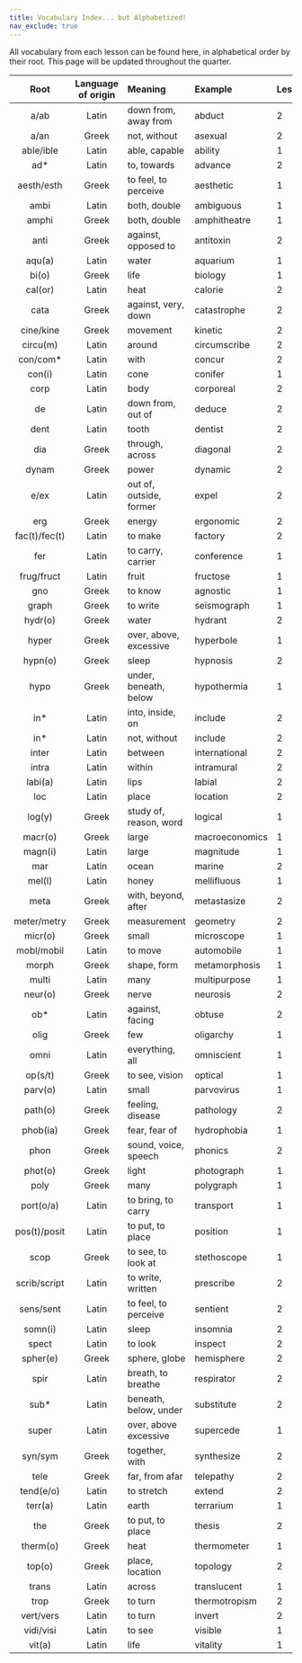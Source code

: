 ```yaml
---
title: Vocabulary Index... but Alphabetized!
nav_exclude: true
---
```


All vocabulary from each lesson can be found here, in alphabetical order by their root. This page will be updated throughout the quarter.

| Root          | Language of origin    | Meaning                   | Example           | Lesson        |
| :---:         | :---:                 | :---                      | :---              | :---          |
| a/ab          | Latin                 | down from, away from      | abduct            | 2             |
| a/an          | Greek                 | not, without              | asexual           | 2             |
| able/ible     | Latin                 | able, capable             | ability           | 1             |
| ad*           | Latin                 | to, towards               | advance           | 2             |
| aesth/esth    | Greek                 | to feel, to perceive      | aesthetic         | 1             |
| ambi          | Latin                 | both, double              | ambiguous         | 1             |
| amphi         | Greek                 | both, double              | amphitheatre      | 1             |
| anti          | Greek                 | against, opposed to       | antitoxin         | 2             |
| aqu(a)        | Latin                 | water                     | aquarium          | 1             |
| bi(o)         | Greek                 | life                      | biology           | 1             |
| cal(or)       | Latin                 | heat                      | calorie           | 2             |
| cata          | Greek                 | against, very, down       | catastrophe       | 2             |
| cine/kine     | Greek                 | movement                  | kinetic           | 2             |
| circu(m)      | Latin                 | around                    | circumscribe      | 2             |
| con/com*      | Latin                 | with                      | concur            | 2             |
| con(i)        | Latin                 | cone                      | conifer           | 1             |
| corp          | Latin                 | body                      | corporeal         | 2             |
| de            | Latin                 | down from, out of         | deduce            | 2             |
| dent          | Latin                 | tooth                     | dentist           | 2             |
| dia           | Greek                 | through, across           | diagonal          | 2             |
| dynam         | Greek                 | power                     | dynamic           | 2             |
| e/ex          | Latin                 | out of, outside, former   | expel             | 2             |
| erg           | Greek                 | energy                    | ergonomic         | 2             |
| fac(t)/fec(t) | Latin                 | to make                   | factory           | 2             |
| fer           | Latin                 | to carry, carrier         | conference        | 1             |
| frug/fruct    | Latin                 | fruit                     | fructose          | 1             |
| gno           | Greek                 | to know                   | agnostic          | 1             |
| graph         | Greek                 | to write                  | seismograph       | 1             |
| hydr(o)       | Greek                 | water                     | hydrant           | 2             |
| hyper         | Greek                 | over, above, excessive    | hyperbole         | 1             |
| hypn(o)       | Greek                 | sleep                     | hypnosis          | 2             |
| hypo          | Greek                 | under, beneath, below     | hypothermia       | 1             |
| in*           | Latin                 | into, inside, on          | include           | 2             |
| in*           | Latin                 | not, without              | include           | 2             |
| inter         | Latin                 | between                   | international     | 2             |
| intra         | Latin                 | within                    | intramural        | 2             |
| labi(a)       | Latin                 | lips                      | labial            | 2             |
| loc           | Latin                 | place                     | location          | 2             |
| log(y)        | Greek                 | study of, reason, word    | logical           | 1             |
| macr(o)       | Greek                 | large                     | macroeconomics    | 1             |
| magn(i)       | Latin                 | large                     | magnitude         | 1             |
| mar           | Latin                 | ocean                     | marine            | 2             |
| mel(l)        | Latin                 | honey                     | mellifluous       | 1             |
| meta          | Greek                 | with, beyond, after       | metastasize       | 2             |
| meter/metry   | Greek                 | measurement               | geometry          | 2             |
| micr(o)       | Greek                 | small                     | microscope        | 1             |
| mobl/mobil    | Latin                 | to move                   | automobile        | 1             |
| morph         | Greek                 | shape, form               | metamorphosis     | 1             |
| multi         | Latin                 | many                      | multipurpose      | 1             |
| neur(o)       | Greek                 | nerve                     | neurosis          | 2             |
| ob*           | Latin                 | against, facing           | obtuse            | 2             |
| olig          | Greek                 | few                       | oligarchy         | 1             |
| omni          | Latin                 | everything, all           | omniscient        | 1             |
| op(s/t)       | Greek                 | to see, vision            | optical           | 1             |
| parv(o)       | Latin                 | small                     | parvovirus        | 1             |
| path(o)       | Greek                 | feeling, disease          | pathology         | 2             |
| phob(ia)      | Greek                 | fear, fear of             | hydrophobia       | 1             |
| phon          | Greek                 | sound, voice, speech      | phonics           | 2             |
| phot(o)       | Greek                 | light                     | photograph        | 1             |
| poly          | Greek                 | many                      | polygraph         | 1             |
| port(o/a)     | Latin                 | to bring, to carry        | transport         | 1             |
| pos(t)/posit  | Latin                 | to put, to place          | position          | 1             |
| scop          | Greek                 | to see, to look at        | stethoscope       | 1             |
| scrib/script  | Latin                 | to write, written         | prescribe         | 2             |
| sens/sent     | Latin                 | to feel, to perceive      | sentient          | 2             |
| somn(i)       | Latin                 | sleep                     | insomnia          | 2             |
| spect         | Latin                 | to look                   | inspect           | 2             |
| spher(e)      | Greek                 | sphere, globe             | hemisphere        | 2             |
| spir          | Latin                 | breath, to breathe        | respirator        | 2             |
| sub*          | Latin                 | beneath, below, under     | substitute        | 2             |
| super         | Latin                 | over, above  excessive    | supercede         | 1             |
| syn/sym       | Greek                 | together, with            | synthesize        | 2             |
| tele          | Greek                 | far, from afar            | telepathy         | 2             |
| tend(e/o)     | Latin                 | to stretch                | extend            | 2             |
| terr(a)       | Latin                 | earth                     | terrarium         | 1             |
| the           | Greek                 | to put, to place          | thesis            | 2             |
| therm(o)      | Greek                 | heat                      | thermometer       | 1             |
| top(o)        | Greek                 | place, location           | topology          | 2             |
| trans         | Latin                 | across                    | translucent       | 1             |
| trop          | Greek                 | to turn                   | thermotropism     | 2             |
| vert/vers     | Latin                 | to turn                   | invert            | 2             |
| vidi/visi     | Latin                 | to see                    | visible           | 1             |
| vit(a)        | Latin                 | life                      | vitality          | 1             |
